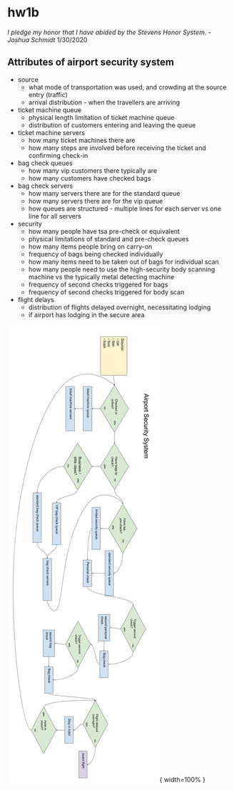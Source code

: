 # hw1b

*I pledge my honor that I have abided by the Stevens Honor System. - Joshua Schmidt* 1/30/2020

## Attributes of airport security system

- source
  - what mode of transportation was used, and crowding at the source entry (traffic)
  - arrival distribution - when the travellers are arriving
- ticket machine queue
  - physical length limitation of ticket machine queue
  - distribution of customers entering and leaving the queue
- ticket machine servers
  - how many ticket machines there are
  - how many steps are involved before receiving the ticket and confirming check-in
- bag check queues
  - how many vip customers there typically are
  - how many customers have checked bags
- bag check servers
  - how many servers there are for the standard queue
  - how many servers there are for the vip queue
  - how queues are structured - multiple lines for each server vs one line for all servers
- security
  - how many people have tsa pre-check or equivalent
  - physical limitations of standard and pre-check queues
  - how many items people bring on carry-on
  - frequency of bags being checked individually
  - how many items need to be taken out of bags for individual scan
  - how many people need to use the high-security body scanning machine vs the typically metal detecting machine
  - frequency of second checks triggered for bags
  - frequency of second checks triggered for body scan
- flight delays
  - distribution of flights delayed overnight, necessitating lodging
  - if airport has lodging in the secure area

![system diagram](./block_diagram.jpg){ width=100% }

